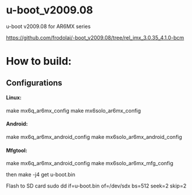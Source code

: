 u-boot_v2009.08
===============

u-boot v2009.08 for AR6MX series

https://github.com/frodolai/-boot_v2009.08/tree/rel_imx_3.0.35_4.1.0-bcm

# How to build:
## Configurations

#### Linux:
   make mx6q_ar6mx_config
   make mx6solo_ar6mx_config

#### Android:
make mx6q_ar6mx_android_config
make mx6solo_ar6mx_android_config

#### Mfgtool:
make mx6q_ar6mx_android_config
make mx6solo_ar6mx_mfg_config

then
   make -j4
get u-boot.bin

Flash to SD card
   sudo dd if=u-boot.bin of=/dev/sdx bs=512 seek=2 skip=2
